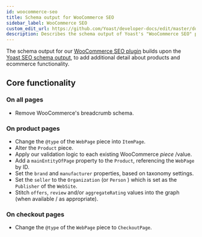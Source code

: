 ```yaml
---
id: woocommerce-seo
title: Schema output for WooCommerce SEO
sidebar_label: WooCommerce SEO
custom_edit_url: https://github.com/Yoast/developer-docs/edit/master/docs/features/schema/plugins/woocommerce-seo.md
description: Describes the schema output of Yoast's "WooCommerce SEO" plugin for WordPress.
---
```

The schema output for our [WooCommerce SEO plugin](https://yoast.com/wordpress/plugins/yoast-woocommerce-seo/) builds upon the [Yoast SEO schema output](yoast-seo.md), to add additional detail about products and ecommerce functionality.

## Core functionality

### On all pages
* Remove WooCommerce's breadcrumb schema.

### On product pages
* Change the `@type` of the `WebPage` piece into `ItemPage`.
* Alter the `Product` piece.
 * Apply our validation logic to each existing WooCommerce *piece* /value.
 * Add a `mainEntityOfPage` property to the `Product`, referencing the `WebPage` by ID.
 * Set the `brand` and `manufacturer` properties, based on taxonomy settings.
 * Set the `seller` to the `Organization` (or `Person` ) which is set as the `Publisher` of the `WebSite`.
 * Stitch `offers`, `review` and/or `aggregateRating` values into the graph (when available / as appropriate).

### On checkout pages
* Change the `@type` of the `WebPage` piece to `CheckoutPage`.
